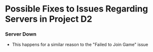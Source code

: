 # Possible Fixes to Issues Regarding Servers in Project D2

### **Server Down**
- This happens for a similar reason to the "Failed to Join Game" issue
